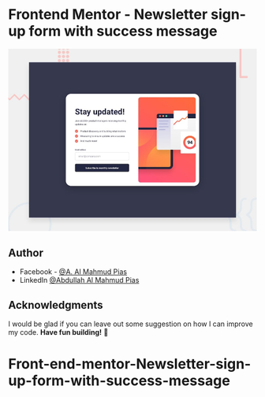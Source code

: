 # Frontend Mentor - Newsletter sign-up form with success message

![Design preview for the Newsletter sign-up form with success message coding challenge](./design/desktop-preview.jpg)

## Author

- Facebook - [@A. Al Mahmud Pias](https://www.facebook.com/pias.al.mahmud)
- LinkedIn [@Abdullah Al Mahmud Pias](https://www.linkedin.com/in/almahmudpias/)

## Acknowledgments

I would be glad if you can leave out some suggestion on how I can improve my code.
**Have fun building!** 🚀
# Front-end-mentor-Newsletter-sign-up-form-with-success-message
